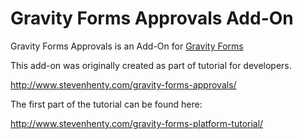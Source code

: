 Gravity Forms Approvals Add-On
==============================

Gravity Forms Approvals is an Add-On for [Gravity Forms](http://www.stevenhenty.com/gravityforms)

This add-on was originally created as part of tutorial for developers.

http://www.stevenhenty.com/gravity-forms-approvals/

The first part of the tutorial can be found here:

http://www.stevenhenty.com/gravity-forms-platform-tutorial/
